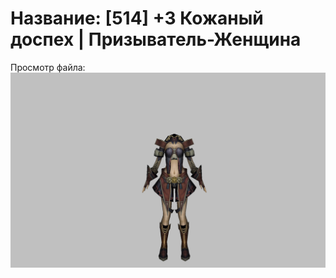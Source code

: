 # Название: [514] +3 Кожаный доспех | Призыватель-Женщина

Просмотр файла:
![p090003.png](p090003.png)